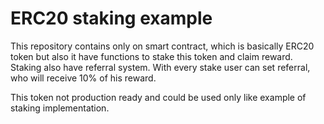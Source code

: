 # ERC20 staking example

This repository contains only on smart contract, which is basically ERC20 token but also it have functions to stake this token and claim reward. Staking also have referral system. With every stake user can set referral, who will receive 10% of his reward.

This token not production ready and could be used only like example of staking implementation.
